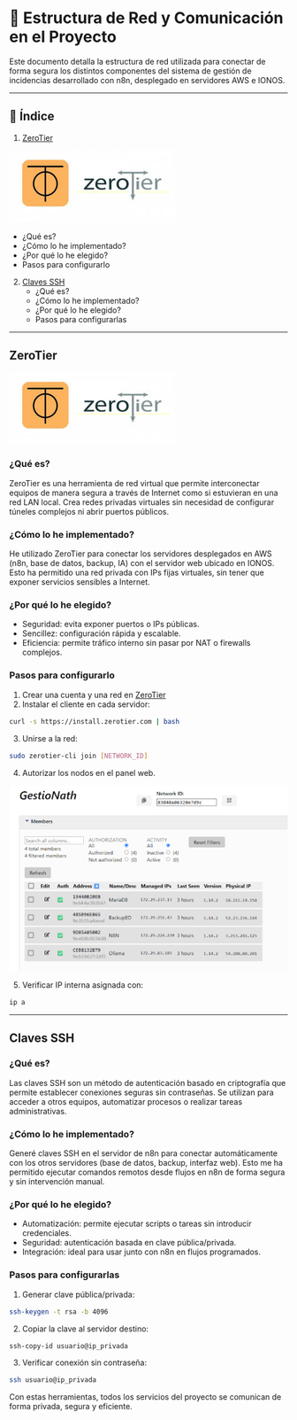 
# 🔗 Estructura de Red y Comunicación en el Proyecto

Este documento detalla la estructura de red utilizada para conectar de forma segura los distintos componentes del sistema de gestión de incidencias desarrollado con n8n, desplegado en servidores AWS e IONOS.

---

## 📑 Índice

1. [ZeroTier](#zerotier)

![img](/img/zerotier.jpeg)

   - ¿Qué es?
   - ¿Cómo lo he implementado?
   - ¿Por qué lo he elegido?
   - Pasos para configurarlo

2. [Claves SSH](#claves-ssh)
   - ¿Qué es?
   - ¿Cómo lo he implementado?
   - ¿Por qué lo he elegido?
   - Pasos para configurarlas

---

## ZeroTier

![img](/img/zerotier.jpeg)

### ¿Qué es?
ZeroTier es una herramienta de red virtual que permite interconectar equipos de manera segura a través de Internet como si estuvieran en una red LAN local. Crea redes privadas virtuales sin necesidad de configurar túneles complejos ni abrir puertos públicos.

### ¿Cómo lo he implementado?
He utilizado ZeroTier para conectar los servidores desplegados en AWS (n8n, base de datos, backup, IA) con el servidor web ubicado en IONOS. Esto ha permitido una red privada con IPs fijas virtuales, sin tener que exponer servicios sensibles a Internet.

### ¿Por qué lo he elegido?
- Seguridad: evita exponer puertos o IPs públicas.
- Sencillez: configuración rápida y escalable.
- Eficiencia: permite tráfico interno sin pasar por NAT o firewalls complejos.

### Pasos para configurarlo

1. Crear una cuenta y una red en [ZeroTier](https://my.zerotier.com)
2. Instalar el cliente en cada servidor:
```bash
curl -s https://install.zerotier.com | bash
```
3. Unirse a la red:
```bash
sudo zerotier-cli join [NETWORK_ID]
```
4. Autorizar los nodos en el panel web.


![interfazZerotier](/img/interfazZerotier.png)

5. Verificar IP interna asignada con:
```bash
ip a
```

---

## Claves SSH

### ¿Qué es?
Las claves SSH son un método de autenticación basado en criptografía que permite establecer conexiones seguras sin contraseñas. Se utilizan para acceder a otros equipos, automatizar procesos o realizar tareas administrativas.

### ¿Cómo lo he implementado?
Generé claves SSH en el servidor de n8n para conectar automáticamente con los otros servidores (base de datos, backup, interfaz web). Esto me ha permitido ejecutar comandos remotos desde flujos en n8n de forma segura y sin intervención manual.

### ¿Por qué lo he elegido?
- Automatización: permite ejecutar scripts o tareas sin introducir credenciales.
- Seguridad: autenticación basada en clave pública/privada.
- Integración: ideal para usar junto con n8n en flujos programados.

### Pasos para configurarlas

1. Generar clave pública/privada:
```bash
ssh-keygen -t rsa -b 4096
```
2. Copiar la clave al servidor destino:
```bash
ssh-copy-id usuario@ip_privada
```
3. Verificar conexión sin contraseña:
```bash
ssh usuario@ip_privada
```

Con estas herramientas, todos los servicios del proyecto se comunican de forma privada, segura y eficiente.
